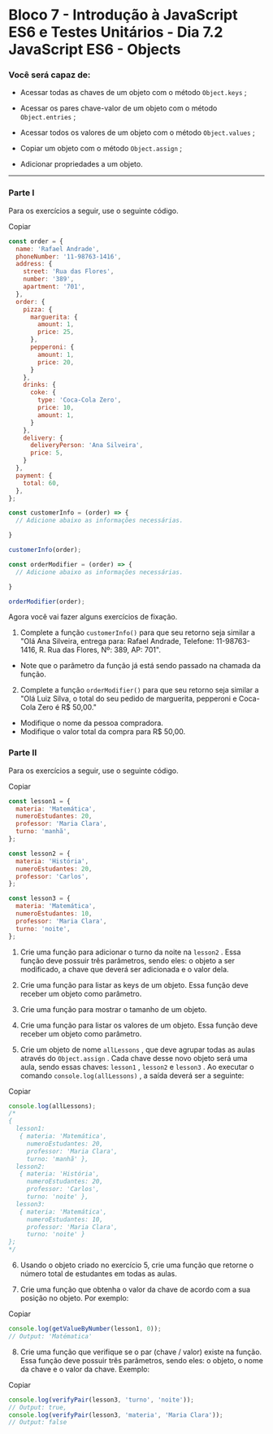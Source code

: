 # Bloco 7 - Introdução à JavaScript ES6 e Testes Unitários - Dia 7.2 JavaScript ES6 - Objects

### Você será capaz de:

-   Acessar todas as chaves de um objeto com o método  `Object.keys`  ;
    
-   Acessar os pares chave-valor de um objeto com o método  `Object.entries`  ;
    
-   Acessar todos os valores de um objeto com o método  `Object.values`  ;
    
-   Copiar um objeto com o método  `Object.assign`  ;
    
-   Adicionar propriedades a um objeto.
    

----------

### Parte I

Para os exercícios a seguir, use o seguinte código.

Copiar

```javascript
const order = {
  name: 'Rafael Andrade',
  phoneNumber: '11-98763-1416',
  address: {
    street: 'Rua das Flores',
    number: '389',
    apartment: '701',
  },
  order: {
    pizza: {
      marguerita: {
        amount: 1,
        price: 25,
      },
      pepperoni: {
        amount: 1,
        price: 20,
      }
    },
    drinks: {
      coke: {
        type: 'Coca-Cola Zero',
        price: 10,
        amount: 1,
      }
    },
    delivery: {
      deliveryPerson: 'Ana Silveira',
      price: 5,
    }
  },
  payment: {
    total: 60,
  },
};

const customerInfo = (order) => {
  // Adicione abaixo as informações necessárias.

}

customerInfo(order);

const orderModifier = (order) => {
  // Adicione abaixo as informações necessárias.

}

orderModifier(order);
```

Agora você vai fazer alguns exercícios de fixação.

1.  Complete a função  `customerInfo()`  para que seu retorno seja similar a "Olá Ana Silveira, entrega para: Rafael Andrade, Telefone: 11-98763-1416, R. Rua das Flores, Nº: 389, AP: 701".

-   Note que o parâmetro da função já está sendo passado na chamada da função.

2.  Complete a função  `orderModifier()`  para que seu retorno seja similar a "Olá Luiz Silva, o total do seu pedido de marguerita, pepperoni e Coca-Cola Zero é R$ 50,00."

-   Modifique o nome da pessoa compradora.
-   Modifique o valor total da compra para R$ 50,00.

### Parte II

Para os exercícios a seguir, use o seguinte código.

Copiar

```javascript
const lesson1 = {
  materia: 'Matemática',
  numeroEstudantes: 20,
  professor: 'Maria Clara',
  turno: 'manhã',
};

const lesson2 = {
  materia: 'História',
  numeroEstudantes: 20,
  professor: 'Carlos',
};

const lesson3 = {
  materia: 'Matemática',
  numeroEstudantes: 10,
  professor: 'Maria Clara',
  turno: 'noite',
};
```

1.  Crie uma função para adicionar o turno da noite na  `lesson2`  . Essa função deve possuir três parâmetros, sendo eles: o objeto a ser modificado, a chave que deverá ser adicionada e o valor dela.
    
2.  Crie uma função para listar as keys de um objeto. Essa função deve receber um objeto como parâmetro.
    
3.  Crie uma função para mostrar o tamanho de um objeto.
    
4.  Crie uma função para listar os valores de um objeto. Essa função deve receber um objeto como parâmetro.
    
5.  Crie um objeto de nome  `allLessons`  , que deve agrupar todas as aulas através do  `Object.assign`  . Cada chave desse novo objeto será uma aula, sendo essas chaves:  `lesson1`  ,  `lesson2`  e  `lesson3`  . Ao executar o comando  `console.log(allLessons)`  , a saída deverá ser a seguinte:
    

Copiar

```javascript
console.log(allLessons);
/*
{
  lesson1:
   { materia: 'Matemática',
     numeroEstudantes: 20,
     professor: 'Maria Clara',
     turno: 'manhã' },
  lesson2:
   { materia: 'História',
     numeroEstudantes: 20,
     professor: 'Carlos',
     turno: 'noite' },
  lesson3:
   { materia: 'Matemática',
     numeroEstudantes: 10,
     professor: 'Maria Clara',
     turno: 'noite' }
};
*/
```

6.  Usando o objeto criado no exercício 5, crie uma função que retorne o número total de estudantes em todas as aulas.
    
7.  Crie uma função que obtenha o valor da chave de acordo com a sua posição no objeto. Por exemplo:
    

Copiar

```javascript
console.log(getValueByNumber(lesson1, 0));
// Output: 'Matématica'
```

8.  Crie uma função que verifique se o par (chave / valor) existe na função. Essa função deve possuir três parâmetros, sendo eles: o objeto, o nome da chave e o valor da chave. Exemplo:

Copiar

```javascript
console.log(verifyPair(lesson3, 'turno', 'noite'));
// Output: true,
console.log(verifyPair(lesson3, 'materia', 'Maria Clara'));
// Output: false
```